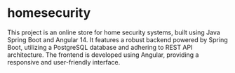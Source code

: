 # homesecurity
This project is an online store for home security systems, built using Java Spring Boot and Angular 14. It features a robust backend powered by Spring Boot, utilizing a PostgreSQL database and adhering to REST API architecture. The frontend is developed using Angular, providing a responsive and user-friendly interface. 
